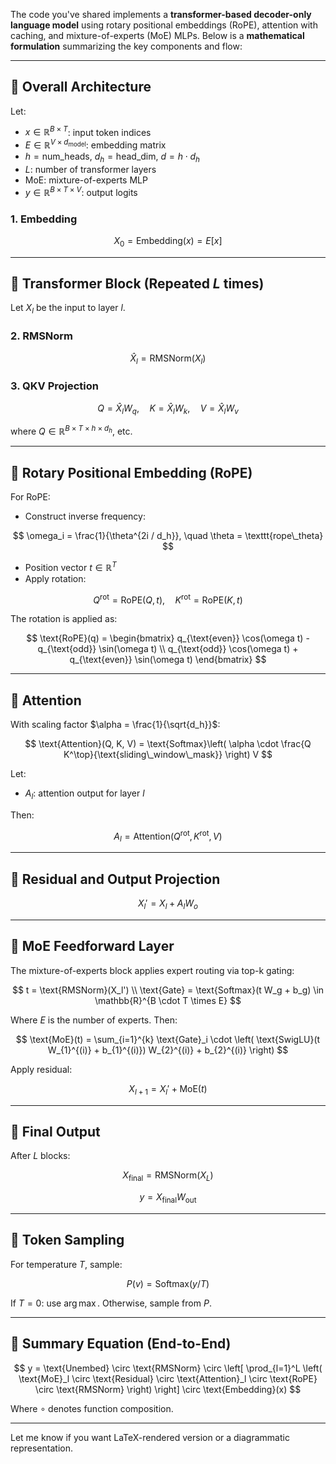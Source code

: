 The code you've shared implements a **transformer-based decoder-only language model** using rotary positional embeddings (RoPE), attention with caching, and mixture-of-experts (MoE) MLPs. Below is a **mathematical formulation** summarizing the key components and flow:

---

## 🔸 Overall Architecture

Let:

* $x \in \mathbb{R}^{B \times T}$: input token indices
* $E \in \mathbb{R}^{V \times d_{\text{model}}}$: embedding matrix
* $h = \text{num\_heads}$, $d_h = \text{head\_dim}$, $d = h \cdot d_h$
* $L$: number of transformer layers
* $\text{MoE}$: mixture-of-experts MLP
* $y \in \mathbb{R}^{B \times T \times V}$: output logits

### 1. **Embedding**

$$
X_0 = \text{Embedding}(x) = E[x]
$$

---

## 🔸 Transformer Block (Repeated $L$ times)

Let $X_l$ be the input to layer $l$.

### 2. **RMSNorm**

$$
\hat{X}_l = \text{RMSNorm}(X_l)
$$

### 3. **QKV Projection**

$$
Q = \hat{X}_l W_q, \quad K = \hat{X}_l W_k, \quad V = \hat{X}_l W_v
$$

where $Q \in \mathbb{R}^{B \times T \times h \times d_h}$, etc.

---

## 🔸 Rotary Positional Embedding (RoPE)

For RoPE:

* Construct inverse frequency:

$$
\omega_i = \frac{1}{\theta^{2i / d_h}}, \quad \theta = \texttt{rope\_theta}
$$

* Position vector $t \in \mathbb{R}^T$
* Apply rotation:

$$
Q^{\text{rot}} = \text{RoPE}(Q, t), \quad K^{\text{rot}} = \text{RoPE}(K, t)
$$

The rotation is applied as:

$$
\text{RoPE}(q) = \begin{bmatrix} q_{\text{even}} \cos(\omega t) - q_{\text{odd}} \sin(\omega t) \\ q_{\text{odd}} \cos(\omega t) + q_{\text{even}} \sin(\omega t) \end{bmatrix}
$$

---

## 🔸 Attention

With scaling factor $\alpha = \frac{1}{\sqrt{d_h}}$:

$$
\text{Attention}(Q, K, V) = \text{Softmax}\left( \alpha \cdot \frac{Q K^\top}{\text{sliding\_window\_mask}} \right) V
$$

Let:

* $A_l$: attention output for layer $l$

Then:

$$
A_l = \text{Attention}(Q^{\text{rot}}, K^{\text{rot}}, V)
$$

---

## 🔸 Residual and Output Projection

$$
X_l' = X_l + A_l W_o
$$

---

## 🔸 MoE Feedforward Layer

The mixture-of-experts block applies expert routing via top-k gating:

$$
t = \text{RMSNorm}(X_l') \\
\text{Gate} = \text{Softmax}(t W_g + b_g) \in \mathbb{R}^{B \cdot T \times E}
$$

Where $E$ is the number of experts. Then:

$$
\text{MoE}(t) = \sum_{i=1}^{k} \text{Gate}_i \cdot \left( \text{SwigLU}(t W_{1}^{(i)} + b_{1}^{(i)}) W_{2}^{(i)} + b_{2}^{(i)} \right)
$$

Apply residual:

$$
X_{l+1} = X_l' + \text{MoE}(t)
$$

---

## 🔸 Final Output

After $L$ blocks:

$$
X_{\text{final}} = \text{RMSNorm}(X_L)
$$

$$
y = X_{\text{final}} W_{\text{out}}
$$

---

## 🔸 Token Sampling

For temperature $T$, sample:

$$
P(v) = \text{Softmax}(y / T)
$$

If $T = 0$: use $\arg\max$. Otherwise, sample from $P$.

---

## 🔸 Summary Equation (End-to-End)

$$
y = \text{Unembed} \circ \text{RMSNorm} \circ \left[ \prod_{l=1}^L \left( \text{MoE}_l \circ \text{Residual} \circ \text{Attention}_l \circ \text{RoPE} \circ \text{RMSNorm} \right) \right] \circ \text{Embedding}(x)
$$

Where $\circ$ denotes function composition.

---

Let me know if you want LaTeX-rendered version or a diagrammatic representation.
